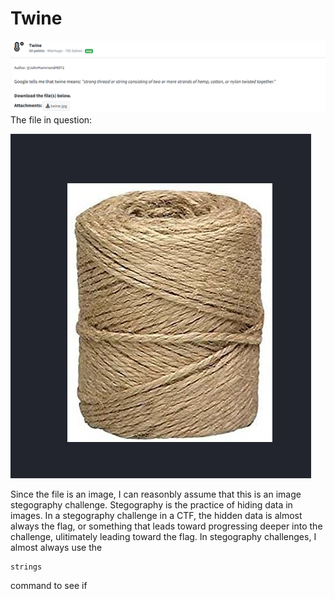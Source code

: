 # Twine
![](../images/twine-part-1.png)
The file in question:

![](../images/twine-part-2.png)

Since the file is an image, I can reasonbly assume that this is an image stegography challenge. Stegography is the practice of hiding data in images. In a stegography challenge in a CTF, the hidden data is almost always the flag, or something that leads toward progressing deeper into the challenge, ulitimately leading toward the flag. In stegography challenges, I almost always use the 
```txt
strings
```
command to see if 

